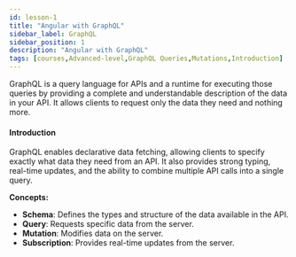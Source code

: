 ```yaml
---
id: lesson-1
title: "Angular with GraphQL"
sidebar_label: GraphQL
sidebar_position: 1
description: "Angular with GraphQL"
tags: [courses,Advanced-level,GraphQL Queries,Mutations,Introduction]
--- 
```

 

GraphQL is a query language for APIs and a runtime for executing those queries by providing a complete and understandable description of the data in your API. It allows clients to request only the data they need and nothing more.

#### Introduction

GraphQL enables declarative data fetching, allowing clients to specify exactly what data they need from an API. It also provides strong typing, real-time updates, and the ability to combine multiple API calls into a single query.

**Concepts:**
- **Schema**: Defines the types and structure of the data available in the API.
- **Query**: Requests specific data from the server.
- **Mutation**: Modifies data on the server.
- **Subscription**: Provides real-time updates from the server.



 